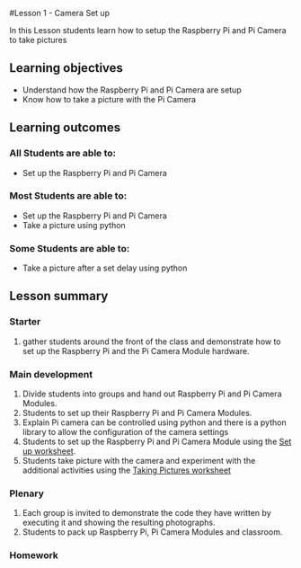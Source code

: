 #Lesson 1 - Camera Set up

In this Lesson students learn how to setup the Raspberry Pi and Pi Camera to take pictures 


## Learning objectives

- Understand how the Raspberry Pi and Pi Camera are setup
- Know how to take a picture with the Pi Camera

## Learning outcomes

### All Students are able to:
- Set up the Raspberry Pi and Pi Camera

### Most Students are able to:
- Set up the Raspberry Pi and Pi Camera
- Take a picture using python

### Some Students are able to:
- Take a picture after a set delay using python

## Lesson summary

### Starter

1. gather students around the front of the class and demonstrate how to set up the Raspberry Pi and the Pi Camera Module hardware.

### Main development

1. Divide students into groups and hand out Raspberry Pi and Pi Camera Modules.
1. Students to set up their Raspberry Pi and Pi Camera Modules.
1. Explain Pi camera can be controlled using python and there is a python library to allow the configuration of the camera settings
1. Students to set up the Raspberry Pi and Pi Camera Module using the [Set up worksheet](worksheet1.md).
1. Students take picture with the camera and experiment with the additional activities using the [Taking Pictures worksheet](worksheet2.md)

### Plenary

1. Each group is invited to demonstrate the code they have written by executing it and showing the resulting photographs. 
2. Students to pack up Raspberry Pi, Pi Camera Modules and classroom.

### Homework


